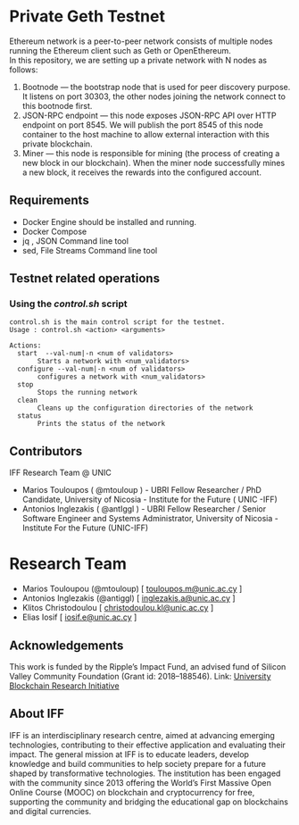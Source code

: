 
# Private Geth Testnet 

Ethereum network is a peer-to-peer network consists of multiple nodes running the Ethereum client such as Geth or OpenEthereum.    
In this repository, we are setting up a private network with N nodes as follows:

 1. Bootnode — the bootstrap node that is used for peer discovery purpose. It listens on port 30303, the other nodes joining the network connect to this bootnode first.
 2. JSON-RPC endpoint — this node exposes JSON-RPC API over HTTP endpoint on port 8545. We will publish the port 8545 of this node container to the host machine to allow external interaction with this private blockchain.
 3. Miner — this node is responsible for mining (the process of creating a new block in our blockchain). When the miner node successfully mines a new block, it receives the rewards into the configured account.

## Requirements
- Docker Engine should be installed and running.
- Docker Compose
- jq , JSON Command line tool
- sed, File Streams Command line tool

## Testnet related operations

### Using the *control.sh* script

```
control.sh is the main control script for the testnet.
Usage : control.sh <action> <arguments>

Actions:
  start  --val-num|-n <num of validators>
       Starts a network with <num_validators> 
  configure --val-num|-n <num of validators>
       configures a network with <num_validators> 
  stop
       Stops the running network
  clean
       Cleans up the configuration directories of the network
  status
       Prints the status of the network
```

## Contributors

IFF Research Team @ UNIC

- Marios Touloupos ( @mtouloup ) - UBRI Fellow Researcher / PhD Candidate, University of Nicosia - Institute for the Future ( UNIC -IFF)
- Antonios Inglezakis ( @antIggl ) - UBRI Fellow Researcher / Senior Software Engineer and Systems Administrator, University of Nicosia - Institute For the Future (UNIC-IFF)

# Research Team
* Marios Touloupou (@mtouloup) [ touloupos.m@unic.ac.cy ]
* Antonios Inglezakis (@antiggl) [ inglezakis.a@unic.ac.cy ]
* Klitos Christodoulou [ christodoulou.kl@unic.ac.cy ]
* Elias Iosif [ iosif.e@unic.ac.cy ]

## Acknowledgements
This work is funded by the Ripple’s Impact Fund, an advised fund of Silicon Valley Community Foundation (Grant id: 2018–188546).
Link: [University Blockchain Research Initiative](https://ubri.ripple.com)

## About IFF

IFF is an interdisciplinary research centre, aimed at advancing emerging technologies, contributing to their effective application and evaluating their impact. The general mission at IFF is to educate leaders, develop knowledge and build communities to help society prepare for a future shaped by transformative technologies. The institution has been engaged with the community since 2013 offering the World’s First Massive Open Online Course (MOOC) on blockchain and cryptocurrency for free, supporting the community and bridging the educational gap on blockchains and digital currencies.
